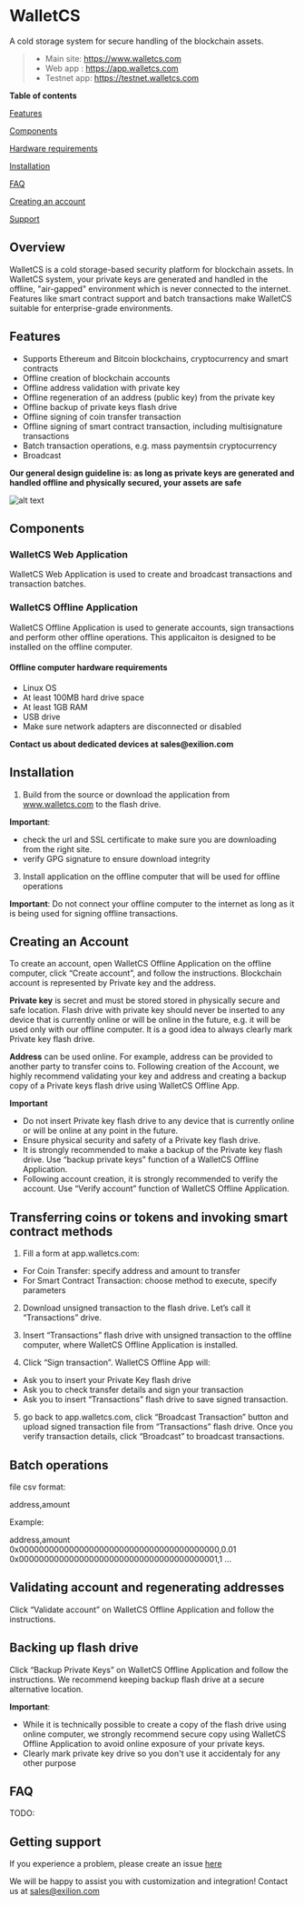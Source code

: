 # WalletCS
A cold storage system for secure handling of the blockchain assets.

> - Main site:   https://www.walletcs.com
> - Web app :    https://app.walletcs.com
> - Testnet app: https://testnet.walletcs.com


**Table of contents**

[Features](https://github.com/walletcs/walletcs-app/blob/master/README.md#features)

[Components](https://github.com/walletcs/walletcs-app/blob/master/README.md#components)

[Hardware requirements](https://github.com/walletcs/walletcs-app/blob/master/README.md#offline-computer-hardware-requirements)

[Installation](https://github.com/walletcs/walletcs-app/blob/master/README.md#Installation)

[FAQ](https://github.com/walletcs/walletcs-app/blob/master/README.md#FAQ)

[Creating an account](https://github.com/walletcs/walletcs-app/blob/master/README.md#creating-an-account)

[Support](https://github.com/walletcs/walletcs-app/blob/master/README.md#getting-support)


## Overview

WalletCS is a cold storage-based security platform for blockchain assets.
In WalletCS system, your private keys are generated and handled in the offline, "air-gapped" environment which is never connected to the internet.
Features like smart contract support and batch transactions make WalletCS suitable for enterprise-grade environments.



## Features
- Supports Ethereum and Bitcoin blockchains, cryptocurrency and smart contracts
- Offline creation of blockchain accounts
- Offline address validation with private key
- Offline regeneration of an address (public key) from the private key 
- Offline backup of private keys flash drive
- Offline signing of coin transfer transaction
- Offline signing of smart contract transaction, including multisignature transactions
- Batch transaction operations, e.g. mass paymentsin cryptocurrency
- Broadcast

__Our general design guideline is: as long as private keys are generated and handled offline and physically secured, your assets are safe__


![alt text](https://github.com/exiliontech/walletcs-app/blob/master/diagram.png "Hiigh-level diagram")

## Components
### WalletCS Web Application
WalletCS Web Application is used to create and broadcast transactions and transaction batches.

### WalletCS Offline Application
WalletCS Offline Application is used to generate accounts, sign transactions and perform other offline operations.
This applicaiton is designed to be installed on the offline computer.

#### Offline computer hardware requirements
- Linux OS
- At least 100MB hard drive space
- At least 1GB RAM
- USB drive
- Make sure network adapters are disconnected or disabled

__Contact us about dedicated devices at sales@exilion.com__

## Installation
1. Build from the source or download the application from www.walletcs.com to the flash drive. 

**Important**: 
- check the url and SSL certificate to make sure you are downloading from the right site.
- verify GPG signature to ensure download integrity
3. Install application on the offline computer that will be used for offline operations

**Important**: 
Do not connect your offline computer to the internet as long as it is being used for signing offline transactions.

## Creating an Account
To create an account, open WalletCS Offline Application on the offline computer, click “Create account”, and follow the instructions. 
Blockchain account is represented by Private key and the address.
 
**Private key** is secret and must be stored stored in physically secure and safe location. Flash drive with private key should never be inserted to any device that is currently online or will be online in the future, e.g. it will be used only with our offline computer. 
It is a good idea to always clearly mark Private key flash drive.

**Address** can be used online. For example, address can be provided to another party to transfer coins to.
Following creation of the Account, we highly recommend validating your key and address and creating a backup copy of a Private keys flash drive using WalletCS Offline App.

**Important**
- Do not insert Private key flash drive to any device that is currently online or will be online at any point in the future.
- Ensure physical security and safety of a Private key flash drive.
- It is strongly recommended to make a backup of the Private key flash drive. Use “backup private keys” function of a WalletCS Offline Application.
- Following account creation, it is strongly recommended to verify the account. Use “Verify account” function of WalletCS Offline Application.  


## Transferring coins or tokens and invoking smart contract methods
1. Fill a form at app.walletcs.com: 
* For Coin Transfer: specify address and amount to transfer 
* For Smart Contract Transaction: choose method to execute, specify parameters 

2. Download unsigned transaction to the flash drive. Let’s call it “Transactions” drive.

3. Insert “Transactions” flash drive with unsigned transaction  to the offline computer, where WalletCS Offline Application is installed.

4. Click “Sign transaction”. WalletCS Offline App will:
* Ask you to insert your Private Key flash drive
* Ask you to check transfer details and sign your transaction
* Ask you to insert “Transactions” flash drive to save signed transaction.  

5. go back to app.walletcs.com, click “Broadcast Transaction” button and upload  signed transaction file from “Transactions” flash drive. Once you verify transaction details, click “Broadcast” to broadcast transactions. 

## Batch operations
file csv format:

address,amount

Example:

address,amount
0x0000000000000000000000000000000000000000,0.01
0x0000000000000000000000000000000000000001,1
...

## Validating account and regenerating addresses
Click “Validate account” on WalletCS Offline Application and follow the instructions. 

## Backing up flash drive

Click “Backup Private Keys” on WalletCS Offline Application and follow the instructions.
We recommend keeping backup flash drive at a secure alternative location.

**Important**: 
- While it is technically possible to create a copy of the flash drive using online computer, we strongly recommend secure copy using WalletCS Offline Application to avoid online exposure of your private keys.
- Clearly mark private key drive so you don't use it accidentaly for any other purpose

## FAQ
TODO:

## Getting support
If you experience a problem, please create an issue [here](https://github.com/walletcs/walletcs-app/issues)

We will be happy to assist you with customization and integration! Contact us at sales@exilion.com
